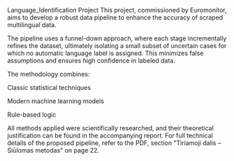 Language_Identification Project
This project, commissioned by Euromonitor, aims to develop a robust data pipeline to enhance the accuracy of scraped multilingual data.

The pipeline uses a funnel-down approach, where each stage incrementally refines the dataset, ultimately isolating a small subset of uncertain cases for which no automatic language label is assigned. This minimizes false assumptions and ensures high confidence in labeled data.

The methodology combines:

Classic statistical techniques

Modern machine learning models

Rule-based logic

All methods applied were scientifically researched, and their theoretical justification can be found in the accompanying report. For full technical details of the proposed pipeline, refer to the PDF, section "Tiriamoji dalis – Siūlomas metodas" on page 22.
